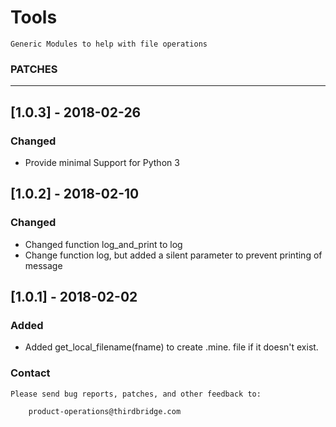 # Tools

```
Generic Modules to help with file operations
```

### PATCHES
---
## [1.0.3] - 2018-02-26
### Changed
- Provide minimal Support for Python 3

## [1.0.2] - 2018-02-10
### Changed
- Changed function log_and_print to log
- Change function log, but added a silent parameter to prevent printing of message

## [1.0.1] - 2018-02-02
### Added
- Added get_local_filename(fname) to create .mine. file if it doesn't exist.


### Contact
```
Please send bug reports, patches, and other feedback to:

	product-operations@thirdbridge.com
```
